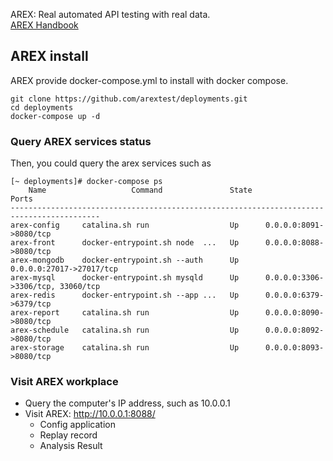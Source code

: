 AREX: Real automated API testing with real data.  
[AREX Handbook](https://arextest.github.io/arex-doc/index.html)

## AREX install  
AREX provide docker-compose.yml to install with docker compose.

```
git clone https://github.com/arextest/deployments.git
cd deployments
docker-compose up -d
```  
### Query AREX services status  

Then, you could query the arex services such as    

```
[~ deployments]# docker-compose ps
    Name                   Command               State                 Ports              
------------------------------------------------------------------------------------------
arex-config     catalina.sh run                  Up      0.0.0.0:8091->8080/tcp           
arex-front      docker-entrypoint.sh node  ...   Up      0.0.0.0:8088->8080/tcp           
arex-mongodb    docker-entrypoint.sh --auth      Up      0.0.0.0:27017->27017/tcp         
arex-mysql      docker-entrypoint.sh mysqld      Up      0.0.0.0:3306->3306/tcp, 33060/tcp
arex-redis      docker-entrypoint.sh --app ...   Up      0.0.0.0:6379->6379/tcp           
arex-report     catalina.sh run                  Up      0.0.0.0:8090->8080/tcp           
arex-schedule   catalina.sh run                  Up      0.0.0.0:8092->8080/tcp           
arex-storage    catalina.sh run                  Up      0.0.0.0:8093->8080/tcp  
```

### Visit AREX workplace

- Query the computer's IP address, such as 10.0.0.1
- Visit AREX: http://10.0.0.1:8088/
  - Config application
  - Replay record
  - Analysis Result


